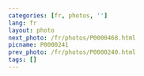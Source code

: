 ```yaml
---
categories: [fr, photos, '']
lang: fr
layout: photo
next_photo: /fr/photos/P0000468.html
picname: P0000241
prev_photo: /fr/photos/P0000240.html
tags: []
---
```

